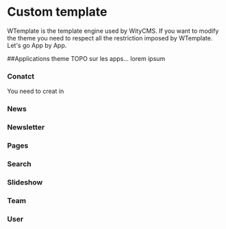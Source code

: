 # Custom template

WTemplate is the template engine used by WityCMS.
If you want to modify the theme you need to respect all the restriction imposed by WTemplate. 
Let's go App by App.

##Applications theme
TOPO sur les apps... lorem ipsum

### Conatct

You need to creat in 

### News

### Newsletter

### Pages

### Search

### Slideshow


### Team

### User